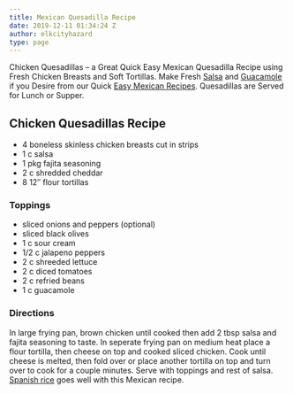 ```yaml
---
title: Mexican Quesadilla Recipe
date: 2019-12-11 01:34:24 Z
author: elkcityhazard
type: page
---
```


Chicken Quesadillas &#8211; a Great Quick Easy Mexican Quesadilla Recipe using Fresh Chicken Breasts and Soft Tortillas. Make Fresh [Salsa][1] and [Guacamole][2] if you Desire from our Quick [Easy Mexican Recipes][3]. Quesadillas are Served for Lunch or Supper.

## Chicken Quesadillas Recipe

  * 4 boneless skinless chicken breasts cut in strips
  * 1 c salsa
  * 1 pkg fajita seasoning
  * 2 c shredded cheddar
  * 8 12&#8243; flour tortillas

### Toppings

  * sliced onions and peppers (optional)
  * sliced black olives
  * 1 c sour cream
  * 1/2 c jalapeno peppers
  * 2 c shreeded lettuce
  * 2 c diced tomatoes
  * 2 c refried beans
  * 1 c guacamole

### Directions

In large frying pan, brown chicken until cooked then add 2 tbsp salsa and fajita seasoning to taste. In seperate frying pan on medium heat place a flour tortilla, then cheese on top and cooked sliced chicken. Cook until cheese is melted, then fold over or place another tortilla on top and turn over to cook for a couple minutes. Serve with toppings and rest of salsa. [Spanish rice][4] goes well with this Mexican recipe.

 [1]: /wordpress/appetizers/fresh-mexican-salsa-recipe/
 [2]: /wordpress/appetizers/scratch-guacamole-recipe/
 [3]: /wordpress/easy-mexican-recipes/
 [4]: /wordpress/easy-mexican-recipes/quick-spanish-rice-recipe/